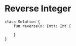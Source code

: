 

# Reverse Integer

    class Solution {
        fun reverse(x: Int): Int {
            
        }
    }